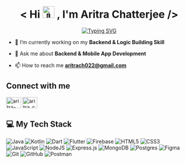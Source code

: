 <h1 align="center"> < Hi <picture>
  <source srcset="https://fonts.gstatic.com/s/e/notoemoji/latest/1f44b/512.webp" type="image/webp">
  <img src="https://fonts.gstatic.com/s/e/notoemoji/latest/1f44b/512.gif" alt="👋" width="32" height="32">
</picture>, I'm Aritra Chatterjee /></h1>
<p align="center">
  <a href="https://git.io/typing-svg"><img src="https://readme-typing-svg.demolab.com?font=Fira+Code&pause=1000&center=true&vCenter=true&lines=Software+Engineer;Backend+Developer;Mobile+App+Developer" alt="Typing SVG" /></a>
</p>

- 🔭 I’m currently working on my **Backend & Logic Building Skill**

- 💬 Ask me about **Backend & Mobile App Development**

- 📫 How to reach me **aritrach022@gmail.com**

<h2 align="left">Connect with me</h2>

<p align="left">
<a href="https://linkedin.com/in/aritra-c1" target="blank"><img align="center" src="https://raw.githubusercontent.com/rahuldkjain/github-profile-readme-generator/master/src/images/icons/Social/linked-in-alt.svg" alt="aritra-c1" height="30" width="40" /></a>
<a href="https://twitter.com/aritra_c1" target="blank"><img align="center" src="https://raw.githubusercontent.com/rahuldkjain/github-profile-readme-generator/master/src/images/icons/Social/twitter.svg" alt="aritra_c1" height="30" width="40" /></a>
</p>

<h2 align="left">💻 My Tech Stack</h2>
 <p align="left">
  <img src="https://img.shields.io/badge/java-%23ED8B00.svg?style=for-the-badge&logo=openjdk&logoColor=white" alt="Java">
  <img src="https://img.shields.io/badge/kotlin-%237F52FF.svg?style=for-the-badge&logo=kotlin&logoColor=white" alt="Kotlin">
  <img src="https://img.shields.io/badge/dart-%230175C2.svg?style=for-the-badge&logo=dart&logoColor=white" alt="Dart">
  <img src="https://img.shields.io/badge/Flutter-%2302569B.svg?style=for-the-badge&logo=Flutter&logoColor=white" alt="Flutter">
  <img src="https://img.shields.io/badge/firebase-a08021?style=for-the-badge&logo=firebase&logoColor=ffcd34" alt="Firebase">
  <img src="https://img.shields.io/badge/html5-%23E34F26.svg?style=for-the-badge&amp;logo=html5&amp;logoColor=white" alt="HTML5">
  <img src="https://img.shields.io/badge/css3-%231572B6.svg?style=for-the-badge&amp;logo=css3&amp;logoColor=white" alt="CSS3">  
  <img src="https://img.shields.io/badge/javascript-%23323330.svg?style=for-the-badge&logo=javascript&logoColor=%23F7DF1E" alt="JavaScript">
  <img src="https://img.shields.io/badge/node.js-6DA55F?style=for-the-badge&logo=node.js&logoColor=white" alt="NodeJS">
  <img src="https://img.shields.io/badge/express.js-%23404d59.svg?style=for-the-badge&logo=express&logoColor=%2361DAFB" alt="Express.js">
  <img src="https://img.shields.io/badge/MongoDB-%234ea94b.svg?style=for-the-badge&logo=mongodb&logoColor=white" alt="MongoDB">
  <img src="https://img.shields.io/badge/postgres-%23316192.svg?style=for-the-badge&logo=postgresql&logoColor=white" alt="Postgres">
  <img src="https://img.shields.io/badge/figma-%23F24E1E.svg?style=for-the-badge&logo=figma&logoColor=white" alt="Figma">
  <img src="https://img.shields.io/badge/git-%23F05033.svg?style=for-the-badge&amp;logo=git&amp;logoColor=white" alt="Git"> 
  <img src="https://img.shields.io/badge/github-%23121011.svg?style=for-the-badge&logo=github&logoColor=white" alt="GitHub">
  <img src="https://img.shields.io/badge/Postman-FF6C37?style=for-the-badge&amp;logo=postman&amp;logoColor=white" alt="Postman"> 
</p>
